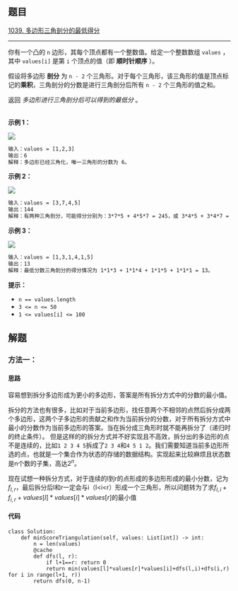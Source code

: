 ## 题目

[1039. 多边形三角剖分的最低得分](https://leetcode.cn/problems/minimum-score-triangulation-of-polygon/)

---

你有一个凸的 `n` 边形，其每个顶点都有一个整数值。给定一个整数数组 `values` ，其中 `values[i]` 是第 `i` 个顶点的值（即 **顺时针顺序** ）。

假设将多边形 **剖分** 为 `n - 2` 个三角形。对于每个三角形，该三角形的值是顶点标记的**乘积**，三角剖分的分数是进行三角剖分后所有 `n - 2` 个三角形的值之和。

返回 *多边形进行三角剖分后可以得到的最低分* 。  
 

**示例 1：**

![](https://assets.leetcode.com/uploads/2021/02/25/shape1.jpg)

```txt
输入：values = [1,2,3]
输出：6
解释：多边形已经三角化，唯一三角形的分数为 6。
```

**示例 2：**

![](https://assets.leetcode.com/uploads/2021/02/25/shape2.jpg)

```txt
输入：values = [3,7,4,5]
输出：144
解释：有两种三角剖分，可能得分分别为：3*7*5 + 4*5*7 = 245，或 3*4*5 + 3*4*7 = 144。最低分数为 144。
```

**示例 3：**

![](https://assets.leetcode.com/uploads/2021/02/25/shape3.jpg)

```txt
输入：values = [1,3,1,4,1,5]
输出：13
解释：最低分数三角剖分的得分情况为 1*1*3 + 1*1*4 + 1*1*5 + 1*1*1 = 13。
```
  

**提示：**

-   `n == values.length`
-   `3 <= n <= 50`
-   `1 <= values[i] <= 100`

  

## 解题

### 方法一：

#### 思路

容易想到拆分多边形成为更小的多边形，答案是所有拆分方式中的分数的最小值。

拆分的方法也有很多，比如对于当前多边形，找任意两个不相邻的点然后拆分成两个多边形，这两个子多边形的贡献之和作为当前拆分的分数，对于所有拆分方式中最小的分数作为当前多边形的答案。当在拆分成三角形时就不能再拆分了（递归时的终止条件）。
但是这样的的拆分方式并不好实现且不高效，拆分出的多边形的点不是连续的，比如`1 2 3 4 5`拆成了`2 3 4`和`4 5 1 2`。我们需要知道当前多边形所选的点，也就是一个集合作为状态的存储的数据结构。实现起来比较麻烦且状态数是n个数的子集，高达$2^n$。

现在试想一种拆分方式，对于连续的l到r的点形成的多边形形成的最小分数，记为$f_{l,r}$，最后拆分后l和r一定会与i（l<i<r）形成一个三角形，所以问题转为了求$f_{l,i}+f_{i,r}+values[l]*values[i]*values[r]$的最小值


#### 代码

```python3
class Solution:
    def minScoreTriangulation(self, values: List[int]) -> int:
        n = len(values)
        @cache
        def dfs(l, r):
            if l+1==r: return 0
            return min(values[l]*values[r]*values[i]+dfs(l,i)+dfs(i,r) for i in range(l+1, r))
        return dfs(0, n-1)
```

